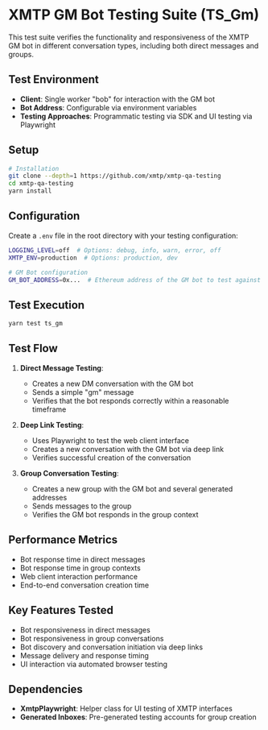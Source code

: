 # XMTP GM Bot Testing Suite (TS_Gm)

This test suite verifies the functionality and responsiveness of the XMTP GM bot in different conversation types, including both direct messages and groups.

## Test Environment

- **Client**: Single worker "bob" for interaction with the GM bot
- **Bot Address**: Configurable via environment variables
- **Testing Approaches**: Programmatic testing via SDK and UI testing via Playwright

## Setup

```bash
# Installation
git clone --depth=1 https://github.com/xmtp/xmtp-qa-testing
cd xmtp-qa-testing
yarn install
```

## Configuration

Create a `.env` file in the root directory with your testing configuration:

```bash
LOGGING_LEVEL=off  # Options: debug, info, warn, error, off
XMTP_ENV=production  # Options: production, dev

# GM Bot configuration
GM_BOT_ADDRESS=0x...  # Ethereum address of the GM bot to test against
```

## Test Execution

```bash
yarn test ts_gm
```

## Test Flow

1. **Direct Message Testing**:

   - Creates a new DM conversation with the GM bot
   - Sends a simple "gm" message
   - Verifies that the bot responds correctly within a reasonable timeframe

2. **Deep Link Testing**:

   - Uses Playwright to test the web client interface
   - Creates a new conversation with the GM bot via deep link
   - Verifies successful creation of the conversation

3. **Group Conversation Testing**:
   - Creates a new group with the GM bot and several generated addresses
   - Sends messages to the group
   - Verifies the GM bot responds in the group context

## Performance Metrics

- Bot response time in direct messages
- Bot response time in group contexts
- Web client interaction performance
- End-to-end conversation creation time

## Key Features Tested

- Bot responsiveness in direct messages
- Bot responsiveness in group conversations
- Bot discovery and conversation initiation via deep links
- Message delivery and response timing
- UI interaction via automated browser testing

## Dependencies

- **XmtpPlaywright**: Helper class for UI testing of XMTP interfaces
- **Generated Inboxes**: Pre-generated testing accounts for group creation
